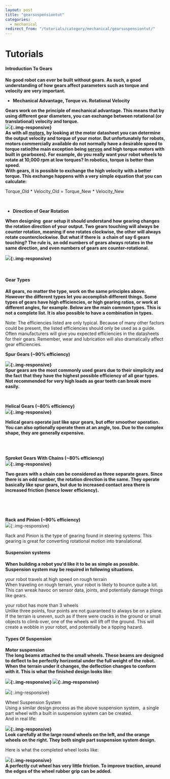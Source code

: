 ```yaml
---
layout: post
title: "gearsuspensiontut"
categories:
  - mechanical
redirect_from: "/tutorials/category/mechanical/gearsuspensiontut/"
---
```

# Tutorials

#### Introduction To Gears

**No good robot can ever be built without gears. As such, a good understanding of how gears affect parameters such as torque and velocity are very important.**

* **Mechanical Advantage, Torque vs. Rotational Velocity**

**Gears work on the principle of mechanical advantage. This means that by using different gear diameters, you can exchange between rotational (or translational) velocity and torque.  
![][1]{:.img-responsive}  
As with all [motors][2], by looking at the motor datasheet you can determine the output velocity and torque of your motor. But unfortunately for robots, motors commercially available do not normally have a desirable speed to torque ratio(the main exception being [servos][3] and high torque motors with built in gearboxes). For example, do you really want your robot wheels to rotate at 10,000 rpm at low torques? In robotics, torque is better than speed.  
With gears, it is possible to exchange the high velocity with a better torque. This exchange happens with a very simple equation that you can calculate:**

Torque_Old * Velocity_Old = Torque_New * Velocity_New

 

* **Direction of Gear Rotation**

**When designing  gear setup it should understand how gearing changes the rotation direction of your output. Two gears touching will always be counter rotation, meaning if one rotates clockwise, the other will always rotate counterclockwise. But what if there is  a chain of say 6 gears touching? The rule is, an odd numbers of gears always rotates in the same direction, and even numbers of gears are counter-rotational.**

**![][4]{:.img-responsive}**

 

#### Gear Types

**All gears, no matter the type, work on the same principles above. However the different types let you accomplish different things. Some types of gears have high efficiencies, or high gearing ratios, or work at different angles, for example. Below are the main common types. This is not a complete list. It is also possible to have a combination in types.**

Note: The efficiencies listed are only typical. Because of many other factors could be present, the listed efficiencies should only be used as a guide. Often manufacturers will give you expected efficiencies in the datasheets for their gears. Remember, wear and lubrication will also dramatically affect gear efficiencies.

**Spur Gears (~90% efficiency)**

**![][5]{:.img-responsive}  
Spur gears are the most commonly used gears due to their simplicity and the fact that they have the highest possible efficiency of all gear types. Not recommended for very high loads as gear teeth can break more easily.**

 

**Helical Gears (~80% efficiency)   
![][6]{:.img-responsive}**

**Helical gears operate just like spur gears, but offer smoother operation. You can also optionally operate them at an angle, too. Due to the complex shape, they are generally expensive.**  
 

 

**Sproket Gears With Chains (~80% efficiency)   
![][7]{:.img-responsive}**

**Two gears with a chain can be considered as three separate gears. Since there is an odd number, the rotation direction is the same. They operate basically like spur gears, but due to increased contact area there is increased friction (hence lower efficiency).**

 

 

**Rack and Pinion (~90% efficiency)**   
![][8]{:.img-responsive}

Rack and Pinion is the type of gearing found in steering systems. This gearing is great for converting rotational motion into translational. 

#### Suspension systems

**When building a robot you'd like it to be as simple as possible. Suspension system may be required in following situations.**

your robot travels at high speed on rough terrain   
When traveling on rough terrain, your robot is likely to bounce quite a lot. This can wreak havoc on sensor data, joints, and potentially damage things like gears.

your robot has more than 3 wheels   
Unlike three points, four points are not guaranteed to always be on a plane. If the terrain is uneven, such as if there were cracks in the ground or small objects to climb over, one of the wheels will lift off the ground. This will create a wobble in your robot, and potentially be a tipping hazard.

#### Types Of Suspension

**Motor suspension  
The long beams attached to the small wheels. These beams are designed to deflect to be perfectly horizontal under the full weight of the robot. When the terrain under it changes, the deflection changes to conform with it. This is what the finished design looks like:**

  
**![][9]{:.img-responsive} ![][10]{:.img-responsive}**

![][11]{:.img-responsive}

Wheel Suspension System   
Using a similar design process as the above suspension system,  a single part wheel with a built in suspension system can be created.  
And in real life:

**![][12]{:.img-responsive}  
Look carefully at the large round wheels on the left, and the orange wheels on the right. They both single part suspension system design.**

Here is what the completed wheel looks like:

**![][13]{:.img-responsive}  
A perfectly cut wheel has very little friction. To improve traction, around the edges of the wheel rubber grip can be added.**

[1]: /img/tutorial/mechanical/gearsusp/pic1.jpg
[2]: http://www.societyofrobots.com/actuators_dcmotors.shtml
[3]: http://www.societyofrobots.com/actuators_servos.shtml
[4]: /img/tutorial/mechanical/gearsusp/pic2.gif
[5]: /img/tutorial/mechanical/gearsusp/pic3.gif
[6]: /img/tutorial/mechanical/gearsusp/pic4.gif
[7]: /img/tutorial/mechanical/gearsusp/pic5.gif
[8]: /img/tutorial/mechanical/gearsusp/pic6.gif
[9]: /img/tutorial/mechanical/gearsusp/pic7.JPG 
[11]:/img/tutorial/mechanical/gearsusp/pic8.JPG 
[10]:/img/tutorial/mechanical/gearsusp/pic9.JPG 
[12]:/img/tutorial/mechanical/gearsusp/pic10.JPG 
[13]:/img/tutorial/mechanical/gearsusp/pic11.jpg 
